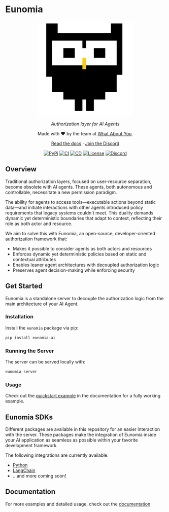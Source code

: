# Eunomia

<div align="center" style="margin-bottom: 1em;">

<picture>
  <source media="(prefers-color-scheme: dark)" srcset="./docs/assets/logo-owl-dark.png">
  <img alt="Eunomia Logo" src="./docs/assets/logo-owl.png" width=300>
</picture>

_Authorization layer for AI Agents_

Made with ❤ by the team at [What About You][whataboutyou-website].

[Read the docs][docs] · [Join the Discord][discord]

[![PyPi][pypi-badge]][pypi]
[![CI][ci-badge]][ci]
[![CD][cd-badge]][cd]
[![License][license-badge]][license]
[![Discord][discord-badge]][discord]

</div>

## Overview

Traditional authorization layers, focused on user-resource separation, become obsolete with AI agents. These agents, both autonomous and controllable, necessitate a new permission paradigm.

The ability for agents to access tools—executable actions beyond static data—and initiate interactions with other agents introduced policy requirements that legacy systems couldn't meet. This duality demands dynamic yet deterministic boundaries that adapt to context, reflecting their role as both actor and resource.

We aim to solve this with Eunomia, an open-source, developer-oriented authorization framework that:

- Makes it possible to consider agents as both actors and resources
- Enforces dynamic yet deterministic policies based on static and contextual attributes
- Enables leaner agent architectures with decoupled authorization logic
- Preserves agent decision-making while enforcing security

## Get Started

Eunomia is a standalone server to decouple the authorization logic from the main architecture of your AI Agent.

### Installation

Install the `eunomia` package via pip:

```bash
pip install eunomia-ai
```

### Running the Server

The server can be served locally with:

```bash
eunomia server
```

### Usage

Check out the [quickstart example][docs-quickstart] in the documentation for a fully working example.

## Eunomia SDKs

Different packages are available in this repository for an easier interaction with the server. These packages make the integration of Eunomia inside your AI application as seamless as possible within your favorite development framework.

The following integrations are currently available:

- [Python](pkgs/sdks/python)
- [LangChain](pkgs/sdks/langchain)
- ...and more coming soon!

## Documentation

For more examples and detailed usage, check out the [documentation][docs].

[whataboutyou-website]: https://whataboutyou.ai
[docs]: https://whataboutyou-ai.github.io/eunomia/
[docs-quickstart]: https://whataboutyou-ai.github.io/eunomia/get_started/quickstart/
[pypi]: https://pypi.python.org/pypi/eunomia-ai
[pypi-badge]: https://img.shields.io/pypi/v/eunomia-ai.svg
[ci]: https://github.com/whataboutyou-ai/eunomia/actions/workflows/ci.yml
[ci-badge]: https://github.com/whataboutyou-ai/eunomia/actions/workflows/ci.yml/badge.svg
[cd]: https://github.com/whataboutyou-ai/eunomia/actions/workflows/cd.yml
[cd-badge]: https://github.com/whataboutyou-ai/eunomia/actions/workflows/cd.yml/badge.svg
[license]: https://github.com/whataboutyou-ai/eunomia/blob/main/LICENSE
[license-badge]: https://img.shields.io/github/license/whataboutyou-ai/eunomia.svg?v
[discord]: https://discord.gg/TyhGZtzg3G
[discord-badge]: https://dcbadge.vercel.app/api/server/TyhGZtzg3G?style=flat&theme=default-inverted

